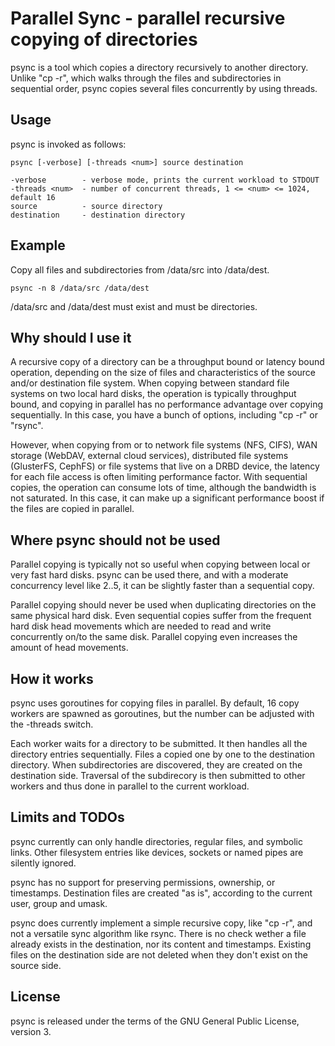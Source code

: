 Parallel Sync - parallel recursive copying of directories
=========================================================

psync is a tool which copies a directory recursively to another directory.
Unlike "cp -r", which walks through the files and subdirectories in sequential
order, psync copies several files concurrently by using threads.

Usage
-----

psync is invoked as follows:

	psync [-verbose] [-threads <num>] source destination
	
	-verbose        - verbose mode, prints the current workload to STDOUT
	-threads <num>  - number of concurrent threads, 1 <= <num> <= 1024, default 16
	source          - source directory
	destination     - destination directory

Example
-------

Copy all files and subdirectories from /data/src into /data/dest.

	psync -n 8 /data/src /data/dest

/data/src and /data/dest must exist and must be directories.

Why should I use it
-------------------

A recursive copy of a directory can be a throughput bound or latency bound
operation, depending on the size of files and characteristics of the source
and/or destination file system. When copying between standard file systems on
two local hard disks, the operation is typically throughput bound, and copying
in parallel has no performance advantage over copying sequentially. In this
case, you have a bunch of options, including "cp -r" or "rsync".

However, when copying from or to network file systems (NFS, CIFS), WAN storage
(WebDAV, external cloud services), distributed file systems (GlusterFS, CephFS)
or file systems that live on a DRBD device, the latency for each file access is
often limiting performance factor. With sequential copies, the operation can
consume lots of time, although the bandwidth is not saturated. In this case, it
can make up a significant performance boost if the files are copied in parallel.

Where psync should not be used
------------------------------

Parallel copying is typically not so useful when copying between local or
very fast hard disks. psync can be used there, and with a moderate concurrency
level like 2..5, it can be slightly faster than a sequential copy.

Parallel copying should never be used when duplicating directories on the same
physical hard disk. Even sequential copies suffer from the frequent hard disk head
movements which are needed to read and write concurrently on/to the same disk.
Parallel copying even increases the amount of head movements.

How it works
------------

psync uses goroutines for copying files in parallel. By default, 16 copy workers
are spawned as goroutines, but the number can be adjusted with the -threads switch.

Each worker waits for a directory to be submitted. It then handles all the
directory entries sequentially. Files a copied one by one to the destination
directory. When subdirectories are discovered, they are created on the destination
side. Traversal of the subdirecory is then submitted to other workers and thus done
in parallel to the current workload.

Limits and TODOs
----------------

psync currently can only handle directories, regular files, and symbolic links.
Other filesystem entries like devices, sockets or named pipes are silently ignored.

psync has no support for preserving permissions, ownership, or timestamps.
Destination files are created "as is", according to the current user, group and
umask.

psync does currently implement a simple recursive copy, like "cp -r", and not
a versatile sync algorithm like rsync. There is no check wether a file already
exists in the destination, nor its content and timestamps. Existing files on the
destination side are not deleted when they don't exist on the source side.

License
-------

psync is released under the terms of the GNU General Public License, version 3.
